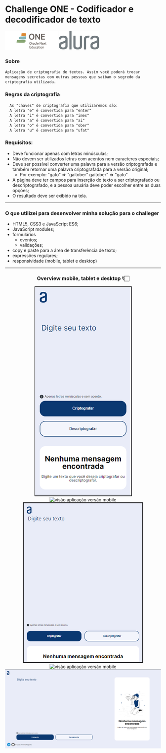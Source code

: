 # Challenge ONE - Codificador e decodificador de texto

![logoOne](assets/imgs/logoOne.png) ![logoOne](assets/imgs/logoAlura.svg)

### Sobre
```
Aplicação de criptografia de textos. Assim você poderá trocar mensagens secretas com outras pessoas que saibam o segredo da criptografia utilizada.

```


### Regras da criptografia

```
  As "chaves" de criptografia que utilizaremos são:
  A letra "e" é convertida para "enter"
  A letra "i" é convertida para "imes"
  A letra "a" é convertida para "ai"
  A letra "o" é convertida para "ober"
  A letra "u" é convertida para "ufat"
```



### Requisitos:
  - Deve funcionar apenas com letras minúsculas;
  - Não devem ser utilizados letras com acentos nem caracteres especiais;
  - Deve ser possível converter uma palavra para a versão criptografada e também retornar uma palavra criptografada para a versão original;
      - Por exemplo:
        "gato" => "gaitober"
        gaitober" => "gato"
 - A página deve ter campos para inserção do texto a ser criptografado ou descriptografado, e a pessoa usuária deve poder escolher entre as duas opções;
 - O resultado deve ser exibido na tela.

***
### **O que utilizei para desenvolver minha solução para o challeger**
  - HTML5, CSS3 e JavaScript ES6;
  - JavaScript modules;
  - formulários
    - eventos;
    - validações;
  - copy e paste para a área de transferência de texto;
  - expressões regulares;
  - responsividade (mobile, tablet e desktop)
***

<center> 

### Overview mobile, tablet e desktop 👇🏻

![visão aplicação versão mobile](assets/imgs/overviewMobile.png)![visão aplicação versão mobile](assets/imgs/overviewMobile%C2%B2.png)
![visão aplicação versão mobile](assets/imgs/overviewTable.png)![visão aplicação versão mobile](assets/imgs/overviewTable%C2%B2.png)
![visão aplicação versão desktop](assets/imgs/overview.png)